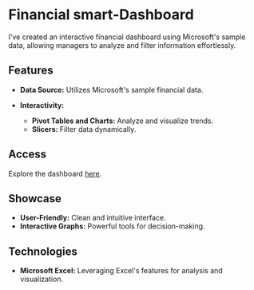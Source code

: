 # Financial smart-Dashboard

I've created an interactive financial dashboard using Microsoft's sample data, allowing managers to analyze and filter information effortlessly.

## Features

- **Data Source:** Utilizes Microsoft's sample financial data.

- **Interactivity:**
  - **Pivot Tables and Charts:** Analyze and visualize trends.
  - **Slicers:** Filter data dynamically.

## Access

Explore the dashboard [here](https://www.google.com/url?sa=t&rct=j&q=&esrc=s&source=web&cd=&ved=2ahUKEwj845r8xfP5AhWAQEEAHeS8AS4QFnoECAcQAQ&url=https%3A%2F%2Fgo.microsoft.com%2Ffwlink%2F%3FLinkID%3D521962&usg=AOvVaw2vd06xWtIxQTTv-3KBpe8y).

## Showcase

- **User-Friendly:** Clean and intuitive interface.
- **Interactive Graphs:** Powerful tools for decision-making.

## Technologies

- **Microsoft Excel:** Leveraging Excel's features for analysis and visualization.

